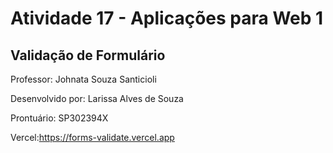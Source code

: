 # Atividade 17 - Aplicações para Web 1

## Validação de Formulário

Professor: Johnata Souza Santicioli

Desenvolvido por: Larissa Alves de Souza

Prontuário: SP302394X

Vercel:https://forms-validate.vercel.app
